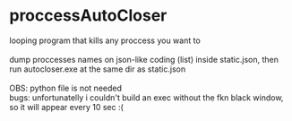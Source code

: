 # proccessAutoCloser
looping program that kills any proccess you want to
<br><br>
dump proccesses names on json-like coding (list) inside static.json, then run autocloser.exe at the same dir as static.json
<br><br>
OBS: python file is not needed
<br>
bugs: unfortunatelly i couldn't build an exec without the fkn black window, so it will appear every 10 sec :(
